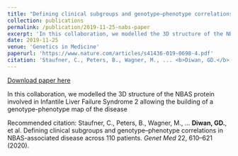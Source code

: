 ```yaml
---
title: "Defining clinical subgroups and genotype–phenotype correlations in NBAS-associated disease across 110 patients"
collection: publications
permalink: /publication/2019-11-25-nabs-paper
excerpt: 'In this collaboration, we modelled the 3D structure of the NBAS protein involved in Infantile Liver Failure Syndrome 2 allowing the building of a genotype-phenotype map of the disease'
date: 2019-11-25
venue: 'Genetics in Medicine'
paperurl: 'https://www.nature.com/articles/s41436-019-0698-4.pdf'
citation: 'Staufner, C., Peters, B., Wagner, M., ... <b>Diwan, GD.</b>, et al. Defining clinical subgroups and genotype–phenotype correlations in NBAS-associated disease across 110 patients. <i>Genet Med</i> 22, 610–621 (2020).'
---
```


<a href='https://www.nature.com/articles/s41436-019-0698-4.pdf'>Download paper here</a>

In this collaboration, we modelled the 3D structure of the NBAS protein involved in Infantile Liver Failure Syndrome 2 allowing the building of a genotype-phenotype map of the disease

Recommended citation: Staufner, C., Peters, B., Wagner, M., ... <b>Diwan, GD.</b>, et al. Defining clinical subgroups and genotype–phenotype correlations in NBAS-associated disease across 110 patients. <i>Genet Med</i> 22, 610–621 (2020).